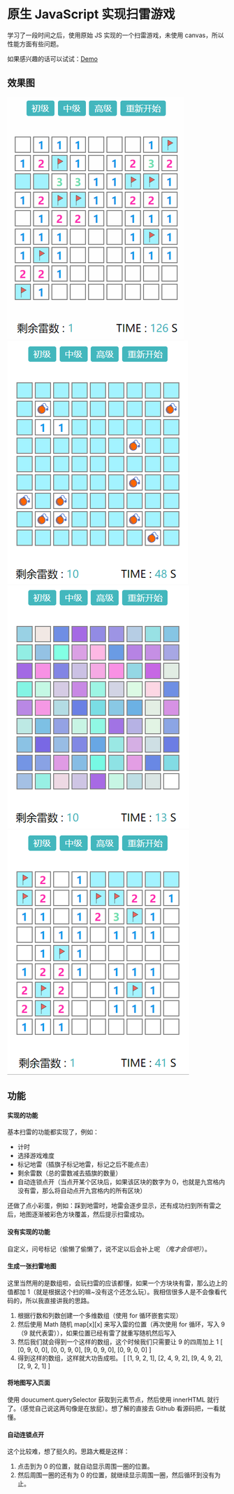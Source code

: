 # 原生 JavaScript 实现扫雷游戏

学习了一段时间之后，使用原始 JS 实现的一个扫雷游戏，未使用 canvas，所以性能方面有些问题。

如果感兴趣的话可以试试：[Demo](http://caijin.tech/demo/mineSweeping/index.html)

## 效果图
![demo1](https://github.com/CaiJinyc/game-mineSweepinng/blob/master/img/demo1.gif)![demo2](https://github.com/CaiJinyc/game-mineSweepinng/blob/master/img/demo2.png)![demo3](https://github.com/CaiJinyc/game-mineSweepinng/blob/master/img/demo3.png)![demo4](https://github.com/CaiJinyc/game-mineSweepinng/blob/master/img/demo4.png)

## 功能
#### 实现的功能
基本扫雷的功能都实现了，例如：
* 计时
* 选择游戏难度
* 标记地雷（插旗子标记地雷，标记之后不能点击）
* 剩余雷数（总的雷数减去插旗的数量）
* 自动连锁点开（当点开某个区块后，如果该区块的数字为 0，也就是九宫格内没有雷，那么将自动点开九宫格内的所有区块）

还做了点小彩蛋，例如：踩到地雷时，地雷会逐步显示，还有成功扫到所有雷之后，地图逐渐被彩色方块覆盖，然后提示扫雷成功。

#### 没有实现的功能
自定义，问号标记（偷懒了偷懒了，说不定以后会补上呢 *（鬼才会信吧）*）。

#### 生成一张扫雷地图
这里当然用的是数组啦，会玩扫雷的应该都懂，如果一个方块块有雷，那么边上的值都加 1（就是根据这个扫的嘛~没有这个还怎么玩）。我相信很多人是不会像看代码的，所以我直接讲我的思路。

1. 根据行数和列数创建一个多维数组（使用 for 循环嵌套实现）
2. 然后使用 Math 随机 map[x][x] 来写入雷的位置（再次使用 for 循环，写入 9（9 就代表雷）），如果位置已经有雷了就重写随机然后写入
3. 然后我们就会得到一个这样的数组，这个时候我们只需要让 9 的四周加上 1
   [ [0, 9, 0, 0],
     [0, 0, 9, 0],
     [9, 0, 9, 0],
     [0, 9, 0, 0] ]
4. 得到这样的数组，这样就大功告成啦。
  [  [1, 9, 2, 1],
     [2, 4, 9, 2],
     [9, 4, 9, 2],
     [2, 9, 2, 1]  ]


#### 将地图写入页面
使用 doucument.querySelector 获取到元素节点，然后使用 innerHTML 就行了。（感觉自己说这两句像是在放屁）。想了解的直接去 Github 看源码把，一看就懂。

#### 自动连锁点开
这个比较难，想了挺久的。思路大概是这样：
1. 点击到为 0 的位置，就自动显示周围一圈的位置。
2. 然后周围一圈的还有为 0 的位置，就继续显示周围一圈，然后循环到没有为止。
